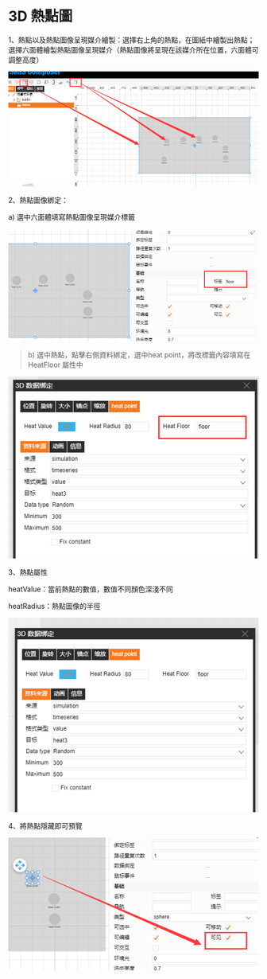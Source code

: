 # 3D 熱點圖

1、熱點以及熱點圖像呈現媒介繪製：選擇右上角的熱點，在圖紙中繪製出熱點；選擇六面體繪製熱點圖像呈現媒介（熱點圖像將呈現在該媒介所在位置，六面體可調整高度）

![熱點圖圖標6.png](Heat01.png)

2、熱點圖像綁定：

a) 選中六面體填寫熱點圖像呈現媒介標籤

![熱點圖圖標7.png](Heat02.png)

>   b) 選中熱點，點擊右側資料綁定，選中heat point，將改標籤內容填寫在HeatFloor
>   屬性中

![熱點圖圖標8.png](Heat03.png)

3、熱點屬性

heatValue：當前熱點的數值，數值不同顏色深淺不同

heatRadius：熱點圖像的半徑

![熱點圖圖標9.png](Heat04.png)

4、將熱點隱藏即可預覽

![熱點圖圖標10.png](Heat05.png) 

